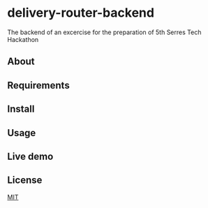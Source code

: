 # delivery-router-backend
The backend of an excercise for the preparation of 5th Serres Tech Hackathon

## About

## Requirements

## Install

## Usage

## Live demo

## License

[MIT](LICENSE)
